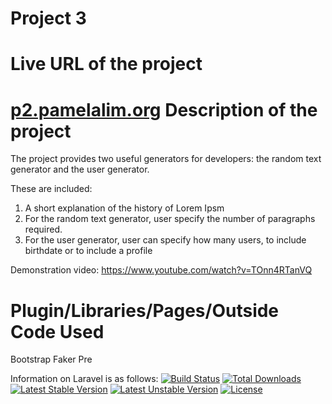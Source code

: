 Project 3
=========
Live URL of the project
=======================
<a href="http://p3.pamelalim.org" target="_blank"> p2.pamelalim.org</a>
Description of the project
===========================
The project provides two useful generators for developers: the random text generator and the user
generator.

These are included:
1. A short explanation of the history of Lorem Ipsm
2. For the random text generator, user specify the number of paragraphs required.
3. For the user generator, user can specify how many users, to include birthdate or to include a profile

Demonstration video:
https://www.youtube.com/watch?v=TOnn4RTanVQ

Plugin/Libraries/Pages/Outside Code Used
========================================
Bootstrap
Faker
Pre

Information on Laravel is as follows:
[![Build Status](https://travis-ci.org/laravel/framework.svg)](https://travis-ci.org/laravel/framework)
[![Total Downloads](https://poser.pugx.org/laravel/framework/downloads.svg)](https://packagist.org/packages/laravel/framework)
[![Latest Stable Version](https://poser.pugx.org/laravel/framework/v/stable.svg)](https://packagist.org/packages/laravel/framework)
[![Latest Unstable Version](https://poser.pugx.org/laravel/framework/v/unstable.svg)](https://packagist.org/packages/laravel/framework)
[![License](https://poser.pugx.org/laravel/framework/license.svg)](https://packagist.org/packages/laravel/framework)
